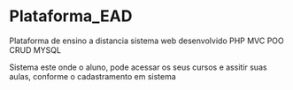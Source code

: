 # Plataforma_EAD
Plataforma de ensino a distancia 
sistema web desenvolvido 
PHP
MVC
POO
CRUD
MYSQL

Sistema este onde o aluno, pode acessar os seus cursos e assitir suas aulas, conforme o cadastramento em sistema
